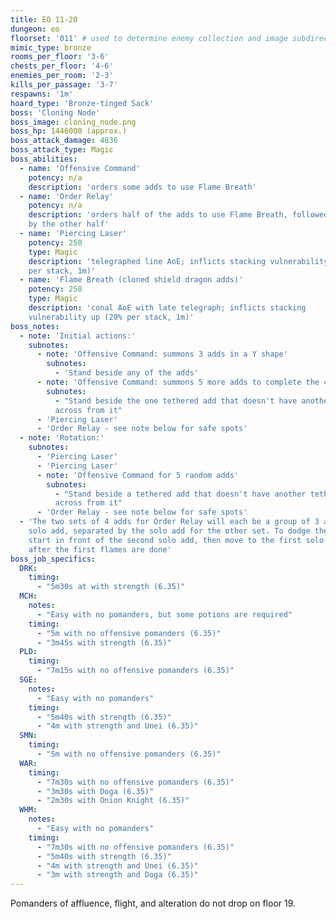 ```yaml
---
title: EO 11-20
dungeon: eo
floorset: '011' # used to determine enemy collection and image subdirectory
mimic_type: bronze
rooms_per_floor: '3-6'
chests_per_floor: '4-6'
enemies_per_room: '2-3'
kills_per_passage: '3-7'
respawns: '1m'
hoard_type: 'Bronze-tinged Sack'
boss: 'Cloning Node'
boss_image: cloning_node.png
boss_hp: 1446000 (approx.)
boss_attack_damage: 4836
boss_attack_type: Magic
boss_abilities:
  - name: 'Offensive Command'
    potency: n/a
    description: 'orders some adds to use Flame Breath'
  - name: 'Order Relay'
    potency: n/a
    description: 'orders half of the adds to use Flame Breath, followed shortly
    by the other half'
  - name: 'Piercing Laser'
    potency: 250
    type: Magic
    description: 'telegraphed line AoE; inflicts stacking vulnerability up (20%
    per stack, 1m)'
  - name: 'Flame Breath (cloned shield dragon adds)'
    potency: 250
    type: Magic
    description: 'conal AoE with late telegraph; inflicts stacking
    vulnerability up (20% per stack, 1m)'
boss_notes:
  - note: 'Initial actions:'
    subnotes:
      - note: 'Offensive Command: summons 3 adds in a Y shape'
        subnotes:
          - 'Stand beside any of the adds'
      - note: 'Offensive Command: summons 5 more adds to complete the circle'
        subnotes:
          - "Stand beside the one tethered add that doesn't have another tether
          across from it"
      - 'Piercing Laser'
      - 'Order Relay - see note below for safe spots'
  - note: 'Rotation:'
    subnotes:
      - 'Piercing Laser'
      - 'Piercing Laser'
      - note: 'Offensive Command for 5 random adds'
        subnotes:
          - "Stand beside a tethered add that doesn't have another tether
          across from it"
      - 'Order Relay - see note below for safe spots'
  - 'The two sets of 4 adds for Order Relay will each be a group of 3 and a
    solo add, separated by the solo add for the other set. To dodge the flames,
    start in front of the second solo add, then move to the first solo add
    after the first flames are done'
boss_job_specifics:
  DRK:
    timing:
      - "5m30s at with strength (6.35)"
  MCH:
    notes:
      - "Easy with no pomanders, but some potions are required"
    timing:
      - "5m with no offensive pomanders (6.35)"
      - "3m45s with strength (6.35)"
  PLD:
    timing:
      - "7m15s with no offensive pomanders (6.35)"
  SGE:
    notes:
      - "Easy with no pomanders"
    timing:
      - "5m40s with strength (6.35)"
      - "4m with strength and Unei (6.35)"
  SMN:
    timing:
      - "5m with no offensive pomanders (6.35)"
  WAR:
    timing:
      - "7m30s with no offensive pomanders (6.35)"
      - "3m30s with Doga (6.35)"
      - "2m30s with Onion Knight (6.35)"
  WHM:
    notes:
      - "Easy with no pomanders"
    timing:
      - "7m30s with no offensive pomanders (6.35)"
      - "5m40s with strength (6.35)"
      - "4m with strength and Unei (6.35)"
      - "3m with strength and Doga (6.35)"
---
```


Pomanders of affluence, flight, and alteration do not drop on floor 19.
